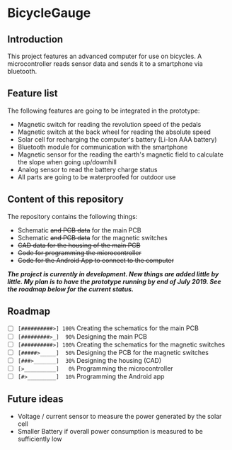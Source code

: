 # BicycleGauge

## Introduction

This project features an advanced computer for use on bicycles.
A microcontroller reads sensor data and sends it to a smartphone via bluetooth.

## Feature list

The following features are going to be integrated in the prototype:
- Magnetic switch for reading the revolution speed of the pedals
- Magnetic switch at the back wheel for reading the absolute speed
- Solar cell for recharging the computer's battery (Li-Ion AAA battery)
- Bluetooth module for communication with the smartphone
- Magnetic sensor for the reading the earth's magnetic field to calculate the slope when going up/downhill
- Analog sensor to read the battery charge status
- All parts are going to be waterproofed for outdoor use

## Content of this repository

The repository contains the following things:
- Schematic ~~and PCB data~~ for the main PCB
- Schematic ~~and PCB data~~ for the magnetic switches
- ~~CAD data for the housing of the main PCB~~
- ~~Code for programming the microcontroller~~
- ~~Code for the Android App to connect to the computer~~

**_The project is currently in development. New things are added little by little.
My plan is to have the prototype running by end of July 2019.
See the roadmap below for the current status._**

## Roadmap

- [ ] <code>[##########>]&nbsp;100%</code> Creating the schematics for the main PCB
- [ ] <code>[#########>_]&nbsp;&nbsp;90%</code> Designing the main PCB
- [ ] <code>[##########>]&nbsp;100%</code> Creating the schematics for the magnetic switches
- [ ] <code>[#####>_____]&nbsp;&nbsp;50%</code> Designing the PCB for the magnetic switches
- [ ] <code>[###>_______]&nbsp;&nbsp;30%</code> Designing the housing (CAD)
- [ ] <code>[>__________]&nbsp;&nbsp;&nbsp;0%</code> Programming the microcontroller
- [ ] <code>[#>_________]&nbsp;&nbsp;10%</code> Programming the Android app

## Future ideas

- Voltage / current sensor to measure the power generated by the solar cell
- Smaller Battery if overall power consumption is measured to be sufficiently low
